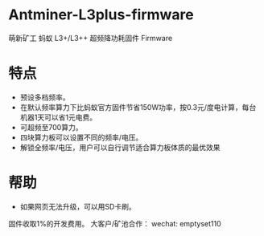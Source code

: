 # Antminer-L3plus-firmware
萌新矿工 蚂蚁 L3+/L3++ 超频降功耗固件 Firmware

# 特点
- 预设多档频率。
- 在默认频率算力下比蚂蚁官方固件节省150W功率，按0.3元/度电计算，每台机器1天可以省1元电费。
- 可超频至700算力。
- 四块算力板可以设置不同的频率/电压。
- 解锁全频率/电压，用户可以自行调节适合算力板体质的最优效果

# 帮助
- 如果网页无法升级，可以用SD卡刷。

固件收取1%的开发费用。
大客户/矿池合作：
wechat: emptyset110
